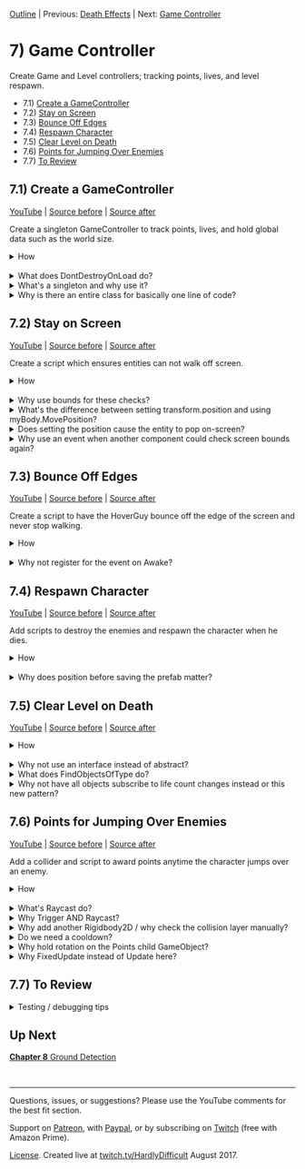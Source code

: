 [Outline](README.md) | Previous: [Death Effects](C6.md) | Next: [Game Controller](C8.md)

# 7) Game Controller

Create Game and Level controllers; tracking points, lives, and level respawn.

 - 7.1) [Create a GameController](#71-create-a-gamecontroller)
 - 7.2) [Stay on Screen](#72-stay-on-screen)
 - 7.3) [Bounce Off Edges](#73-bounce-off-edges)
 - 7.4) [Respawn Character](#74-respawn-character)
 - 7.5) [Clear Level on Death](#75-clear-level-on-death)
 - 7.6) [Points for Jumping Over Enemies](#76-points-for-jumping-over-enemies)
 - 7.7) [To Review](#77-to-review)

## 7.1) Create a GameController

[YouTube]() | [Source before](https://github.com/hardlydifficult/2DUnityTutorial/archive/DeathEffectAnimate.zip) | [Source after](https://github.com/hardlydifficult/2DUnityTutorial/archive/GameControllerCreate.zip)

Create a singleton GameController to track points, lives, and hold global data such as the world size.

<details><summary>How</summary>

**Create GameController**:

 - Create script Code/Controllers/**[GameController](https://github.com/hardlydifficult/2DUnityTutorial/blob/GameControllerCreate/Assets/Code/Controllers/GameController.cs)**:

```csharp
using System;
using UnityEngine;

public class GameController : MonoBehaviour
{
  public static GameController instance;

  public event Action onLifeCountChange;

  [SerializeField]
  int _lifeCount = 3;
  public int lifeCount
  {
    get
    {
      return _lifeCount;
    }
    set
    {
      _lifeCount = value;
      if(onLifeCountChange != null)
      {
        onLifeCountChange();
      }
    }
  }

  public int points;

  public Bounds screenBounds
  {
    get; private set;
  }

  int originalLifeCount;

  protected void Awake()
  {
    if(instance != null)
    {
      Destroy(gameObject);
      return;
    }

    instance = this;
    DontDestroyOnLoad(gameObject);

    originalLifeCount = lifeCount;

    CalcScreenSize();
  }

  protected void Update()
  {
    CalcScreenSize();
  }

  void CalcScreenSize()
  {
    Vector2 screenSize = new Vector2(
          (float)Screen.width / Screen.height,
          1);
    screenSize *= Camera.main.orthographicSize * 2;
    screenBounds = new Bounds(
      (Vector2)Camera.main.transform.position,
      screenSize);
  }
}
```

**Configure GameController**:

  - Create a new GameObject named "GameController":
    - Add the **GameController** component.

<br>**Create DeathEffectDecrementLives**:

 - Create script Code/Death/**[DeathEffectDecrementLives](https://github.com/hardlydifficult/2DUnityTutorial/blob/GameControllerCreate/Assets/Code/Controllers/DeathEffectDecrementLives.cs)**:

```csharp
public class DeathEffectDecrementLives : DeathEffect
{
  public override float PlayDeathEffects()
  {
    GameController.instance.lifeCount--;

    return 0;
  }
}
```

<br>**Configure Character**:

 - Add **DeathEffectDecrementLives** to the Character.

<br>**Test**:

 - Look at the life count in the GameController component.  Values in the Inspector will update in real-time.  When the Character dies, the value should go down.
   - Note that the GameController will move under a DontDestroyOnLoad section in the Hierarchy while playing.

<hr></details><br>
<details><summary>What does DontDestroyOnLoad do?</summary>

DontDestroyOnLoad is a Unity method which marks a GameObject as independent from the scene you are in.  This means when we change scenes, the GameObject is not destroyed like everything else in the scene.

While in play mode, Unity moves the GameObject to a DontDestroyOnLoad section in the Hierarchy.

In order to simplify development, we will be putting a GameController GameObject in every scene -- as opposed to defining one in the world, maybe at the Main Menu or in Level 1 only.  This way when we test a specific scene, such as level 2, the GameController is available.

To ensure only one GameController at a time, in Awake we destroy the extra GameController if one is already available.

<hr></details>
<details><summary>What's a singleton and why use it?</summary>

Singleton is a common design pattern.  When there is only going to be one of something, the singleton pattern provides an easy way of accessing that object from other scripts -- a public static 'instance'.

You could have used GameObject.Find (or one of its variations) instead.  Since several components will be accessing the GameController, using singleton here simplifies the code and improves performance a bit.

Here's a [good article about singleton from dotnetperls](https://www.dotnetperls.com/singleton).

<hr></details>
<details><summary>Why is there an entire class for basically one line of code?</summary>

It's a way of getting the event we need without adding this logic to a loosely related component.  Obviously there are other ways you could tackle this problem; I like the simplicity here.

Note the timing for this event before considering an alternate solution.  We are decrementing lives as soon as something touches the Character, as opposed to after the death effect animation completes (which is the timing you would get by using OnDestroy).

<hr></details>

## 7.2) Stay on Screen

[YouTube]() | [Source before](https://github.com/hardlydifficult/2DUnityTutorial/archive/GameControllerCreate.zip) | [Source after](https://github.com/hardlydifficult/2DUnityTutorial/archive/GameControllerKeepOnScreen.zip)

Create a script which ensures entities can not walk off screen.

<details><summary>How</summary>

**Create KeepOnScreen**:

 - Create script Code/Movement/**[KeepOnScreen](https://github.com/hardlydifficult/2DUnityTutorial/blob/GameControllerKeepOnScreen/Assets/Code/Movement/KeepOnScreen.cs)**:

```csharp
using System;
using UnityEngine;

[RequireComponent(typeof(Rigidbody2D))]
public class KeepOnScreen : MonoBehaviour
{
  Rigidbody2D myBody;

  public event Action onAttemptToLeaveScreen;

  protected void Awake()
  {
    myBody = GetComponent<Rigidbody2D>();
  }

  protected void FixedUpdate()
  {
    Bounds screenBounds = GameController.instance.screenBounds;
    if(screenBounds.Contains(transform.position) == false)
    {
      transform.position =
        screenBounds.ClosestPoint(transform.position);
      if(onAttemptToLeaveScreen != null)
      {
        onAttemptToLeaveScreen();
      }
    }
  }
}
```

<br>**Configure entities**:

 - Add **KeepOnScreen** to both the Character and the HoverGuy prefab.

<br>**Test**:

 - The Character should not be able to walk off screen.
 - The HoverGuy also should not walk off, but he may keep trying - that will be addressed next.

<hr></details><br>
<details><summary>Why use bounds for these checks?</summary>

There are a few ways you could check for an entity walking off the edge of the screen.  I choose to use the Unity bounds struct because it has methods which make the rest of this component easy.  Specifically:

 - Contains: Check if the current position is on the screen.
 - ClosestPoint: Return the closest point on screen for the entity, used when it is off-screen to teleport it back.

<hr></details>
<details><summary>What's the difference between setting transform.position and using myBody.MovePosition?</summary>

Updates to the Transform directly will teleport your character immediately and bypass all physics logic.

Using the rigidbody.MovePosition method will interpolate (i.e. smoothly transition) the object to its new position and give consideration to other forces on that object.  It's very fast, but if you try and watch closely, MovePosition may animate a few frames on the way to the target position instead of going there immediately.

We are not suggesting one approach should always be used over the other - consider the use case and how you want your game to feel, sometimes teleporting is exactly the feature you're looking for.

Be careful when you change position using either of these methods as opposed to using forces on the rigidbody.  It's possible that you teleport right into the middle of another object.  The next frame, Unity will try to react to that collision state and this may result in objects popping out in strange ways.

In this component we are setting transform.position for the teleport effect.  If rigidbody.MovePosition was used instead, occasionally issues may arise as MovePosition competes with other forces on the object.

<hr></details>
<details><summary>Does setting the position cause the entity to pop on-screen?</summary>

Since this is checked every FixedUpdate, the teleporting effect that using transform.positions creates does not cause popping on the screen.  Typically this has the impact of undoing the move which would have occurred if not for this script.

<hr></details>
<details><summary>Why use an event when another component could check screen bounds again?</summary>

When a GameObject is teleported by this script, an event is fired.  This event allows other components to add additional logic to be executed when an entity attempts to leave the screen.  For example, in the next section we will be asking the HoverGuy to turn around and start walking the other way.

2 reasons.

Encourage reuse.  If our definition of leaving the screen changes, it would be best if that was contained in a single script.  For example, ATM half of the entity's body goes off screen before we consider it to be out of bounds.  We may want to change that in the future to use the entity's collider bounds to ensure that the entire body stays visible.

It may not work reliably.  If both components checked screen bounds independently, the result may differ depending on which of those components executed first.  For example, KeepOnScreen may teleport you back on screen and then BounceOffScreenEdges would not consider you out of bounds (and therefore not turn you around.)  You could make this work by modifying the 'Script Execution Order', but I prefer reusing the KeepOnScreen component.

<hr></details>

## 7.3) Bounce Off Edges

[YouTube]() | [Source before](https://github.com/hardlydifficult/2DUnityTutorial/archive/GameControllerKeepOnScreen.zip) | [Source after](https://github.com/hardlydifficult/2DUnityTutorial/archive/GameControllerTurnAround.zip)

Create a script to have the HoverGuy bounce off the edge of the screen and never stop walking.

<details><summary>How</summary>

**Create BounceOffScreenEdges**:

 - Create script Code/Movement/**[BounceOffScreenEdges](https://github.com/hardlydifficult/2DUnityTutorial/blob/GameControllerTurnAround/Assets/Code/Movement/BounceOffScreenEdges.cs)**:

```csharp
using UnityEngine;

[RequireComponent(typeof(KeepOnScreen))]
[RequireComponent(typeof(WalkMovement))]
public class BounceOffScreenEdges : MonoBehaviour
{
  WalkMovement walkMovement;

  protected void Awake()
  {
    walkMovement = GetComponent<WalkMovement>();
  }

  protected void Start()
  {
    KeepOnScreen keepOnScreen = GetComponent<KeepOnScreen>();
    keepOnScreen.onAttemptToLeaveScreen
      += KeepOnScreen_onAttemptToLeaveScreen;
  }

  void KeepOnScreen_onAttemptToLeaveScreen()
  {
    walkMovement.desiredWalkDirection = 
      transform.position.x > 0 ? -1 : 1;
  }
}
```

<br>**Configure HoverGuy**:

 - Add **BounceOffScreenEdges** to the HoverGuy prefab.

<br>**Test**:

  - When a HoverGuy reaches the edge, it should turn around so that it never stops moving.

<hr></details><br>
<details><summary>Why not register for the event on Awake?</summary>

You could.  This is a best practice.

The Unity event Awake occurs for all components in the Scene when the Scene is first loaded, even if the component is disabled.  Start occurs once, like Awake, but not until the first time the component is enabled.

We are using Start to register the event so that we do not unintentionally react to an event before this component is ready to act.

<hr></details>

## 7.4) Respawn Character

[YouTube]() | [Source before](https://github.com/hardlydifficult/2DUnityTutorial/archive/GameControllerTurnAround.zip) | [Source after](https://github.com/hardlydifficult/2DUnityTutorial/archive/GameControllerRespawn.zip)

Add scripts to destroy the enemies and respawn the character when he dies.

<details><summary>How</summary>

**Create LevelController**:

 - Create script Code/Controllers/**[LevelController](https://github.com/hardlydifficult/2DUnityTutorial/blob/GameControllerRespawn/Assets/Code/Controllers/LevelController.cs)**:

```csharp
using UnityEngine;

public class LevelController : MonoBehaviour
{
  [SerializeField]
  GameObject characterPrefab;

  bool isGameOver;

  protected void Start()
  {
    GameController.instance.onLifeCountChange
      += Instance_onLifeCounterChange;

    StartLevel();
  }

  protected void OnDestroy()
  {
    GameController.instance.onLifeCountChange
      -= Instance_onLifeCounterChange;
  }

  void Instance_onLifeCounterChange()
  {
    if(isGameOver)
    {
      return;
    }

    if(GameController.instance.lifeCount <= 0)
    {
      isGameOver = true;
      YouLose();
    }
    else
    {
      StartLevel();
    }
  }

  public void YouWin()
  {
    if(isGameOver == true)
    {
      return;
    }
    isGameOver = true;

    // TODO
  }

  void StartLevel()
  {
    Instantiate(characterPrefab);
  }

  void YouLose()
  {
    // TODO
  }
}
```

<br>**Create a Character prefab**:

 - Select the Character GameObject:
   - Position it over the door.
   - Create a prefab for the Character.
   - Delete the GameObject.

<br>**Configure LevelController**:

 - Add a GameObject named "LevelController":
   - Character Prefab: Character

<br>**Test**:

 - After you die, the Character should respawn up to 3 times.  
   - Once you are out of lives, nothing happens and you have to stop / start again.
   - You may spawn in on top of an enemy and die instantly.  This will be addressed next.

<hr></details><br>
<details><summary>Why does position before saving the prefab matter?</summary>

As a simplification, when the GameController spawns in the Character, we reuse the prefabs Transform position (and rotation/scale).  This is the default behaviour when you Instantiate from a prefab.

To be more flexible, we could have a default position for the Character defined somewhere for that level - allowing the spawn location to vary level to level.

<hr></details>

## 7.5) Clear Level on Death

[YouTube]() | [Source before](https://github.com/hardlydifficult/2DUnityTutorial/archive/GameControllerRespawn.zip) | [Source after](https://github.com/hardlydifficult/2DUnityTutorial/archive/GameControllerClearLevel.zip)

<details><summary>How</summary>

**Create PlayerDeathMonoBehaviour**:

 - Create script Code/Death/**[PlayerDeathMonoBehaviour](https://github.com/hardlydifficult/2DUnityTutorial/blob/GameControllerClearLevel/Assets/Code/Death/PlayerDeathMonoBehaviour.cs)**:

```csharp
using UnityEngine;

public abstract class PlayerDeathMonoBehaviour : MonoBehaviour
{
  public abstract void OnPlayerDeath();
}
```

<br>**Update LevelController**:



<details><summary>Existing code</summary>

```csharp
using UnityEngine;

public class LevelController : MonoBehaviour
{
  [SerializeField]
  GameObject characterPrefab;

  bool isGameOver;
  
  protected void Start()
  {
    GameController.instance.onLifeCountChange
      += Instance_onLifeCounterChange;

    StartLevel();
  }

  protected void OnDestroy()
  {
    GameController.instance.onLifeCountChange
      -= Instance_onLifeCounterChange;
  }

  void Instance_onLifeCounterChange()
  {
    if(isGameOver)
    {
      return;
    }
```

<hr></details>

```csharp
    BroadcastPlayerDied();
```

<details><summary>Existing code</summary>

```csharp
    if(GameController.instance.lifeCount <= 0)
    {
      isGameOver = true;
      YouLose();
    }
    else
    {
      StartLevel();
    }
  }

  public void YouWin()
  {
    if(isGameOver == true)
    {
      return;
    }
    isGameOver = true;

    // TODO
  }

  void StartLevel()
  {
    Instantiate(characterPrefab);
  }
```

<hr></details>

```csharp
  void BroadcastPlayerDied()
  {
    PlayerDeathMonoBehaviour[] gameObjectList
      = GameObject.FindObjectsOfType<PlayerDeathMonoBehaviour>();
    for(int i = 0; i < gameObjectList.Length; i++)
    {
      PlayerDeathMonoBehaviour playerDeath = gameObjectList[i];
      playerDeath.OnPlayerDeath();
    }
  }
```

<details><summary>Existing code</summary>

```csharp


  void YouLose()
  {
    // TODO
  }
}
```

<hr></details>

<br>**Create DestroyWhenPlayerDies**:

 - Create script Components/Death/**DestroyWhenPlayerDies**:

```csharp
public class DestroyWhenPlayerDies : PlayerDeathMonoBehaviour
{
  public override void OnPlayerDeath()
  {
    Destroy(gameObject);
  }
}
```

<br>**Configure entities**:

 - Add **DestroyWhenPlayerDies** to the HoverGuy and the SpikeBall prefabs.

<br>**Test**:

 - When the Character dies, all enemies should die as well.

<hr></details><br>
<details><summary>Why not use an interface instead of abstract?</summary>

An interface would have been appropriate to use in this use case.  However Unity currently does not have an API for FindObjectsOfType for an interface.  You can work around this by getting all the GameObjects and then calling GetComponents, which does work with interfaces - but that is not an efficient solution.

<hr></details>
<details><summary>What does FindObjectsOfType do?</summary>

Unity offers a few similar calls allowing you to find all components attached to any GameObject in the scene.

We are using FindObjectsOfType to get an array of every component which inherited from PlayerDeathMonoBehaviour.  This call won't return components on an inactive GameObject but you could use FindObjectsOfTypeAll if you needed that.

Unity's Find* calls are very slow.  You should not use this frequently, such as every Update.  Depending on the use case, you may be able to collect the information just once OnEnable, or only periodically like we do here only when the player dies.

If you find the need to call Find* frequently, look for an alternative solution.  For example you may be able to create a static list of relevant references and have objects add/remove themselves as appropriate.

<hr></details>
<details><summary>Why not have all objects subscribe to life count changes instead or this new pattern?</summary>

There is a performance consideration, but this game likely would work fine either way.  I wanted to introduce another pattern for the tutorial to expose you to multiple possible solutions.

There is some overhead with subscribing and unsubscribing to events.  And as more and more objects subscribe to the same event, each sub and unsub is slower.  We are removing this overhead from the gameplay entirely by using this approach.

Find* is much slower overall, but in this use case it does not happen until after gameplay has ended - so losing a frames would not be as impactful.

<hr></details>

## 7.6) Points for Jumping Over Enemies

[YouTube]() | [Source before](https://github.com/hardlydifficult/2DUnityTutorial/archive/GameControllerClearLevel.zip) | [Source after](https://github.com/hardlydifficult/2DUnityTutorial/archive/GameControllerPoints.zip)

Add a collider and script to award points anytime the character jumps over an enemy.

<details><summary>How</summary>

**Create AwardPointsOnJumpOver**:

 - Create script Code/Effects/**[AwardPointsOnJumpOver](https://github.com/hardlydifficult/2DUnityTutorial/blob/GameControllerPoints/Assets/Code/Effects/AwardPointsOnJumpOver.cs)**:

```csharp
using UnityEngine;

[RequireComponent(typeof(BoxCollider2D))]
public class AwardPointsOnJumpOver : MonoBehaviour
{
  [SerializeField]
  int pointsToAward = 100;

  [SerializeField]
  float cooldownTime = 3;

  BoxCollider2D myCollider;

  [SerializeField]
  ContactFilter2D obstacleContactFilter;

  [SerializeField]
  LayerMask playerLayerMask;

  static RaycastHit2D[] tempHitList = new RaycastHit2D[1];

  float lastPickupTime;

  protected void Awake()
  {
    myCollider = GetComponent<BoxCollider2D>();
  }

  protected void OnTriggerStay2D(
    Collider2D collision)
  {
    if(Time.timeSinceLevelLoad - lastPickupTime < cooldownTime)
    {
      return;
    }

    int count = Physics2D.Raycast(
      transform.parent.position,
      Vector2.up,
      obstacleContactFilter,
      tempHitList);

    if(count > 0
      && playerLayerMask.Includes(
        tempHitList[0].collider.gameObject.layer))
    {
      GameController.instance.points += pointsToAward;

      lastPickupTime = Time.timeSinceLevelLoad;
    }
  }
}
```

<br>**Create HoldRotation**:

 - Create script Code/Movement/**[HoldRotation](https://github.com/hardlydifficult/2DUnityTutorial/blob/GameControllerPoints/Assets/Code/Movement/HoldRotation.cs)**:

```csharp
using UnityEngine;

public class HoldRotation : MonoBehaviour
{
  Quaternion originalRotation;

  protected void Awake()
  {
    originalRotation = transform.rotation;
  }

  protected void FixedUpdate()
  {
    transform.rotation = originalRotation;
  }
}
```

<br>**Create Layers**:

 - Create a new Layer for "Floor"
 - Select all of the Platform GameObjects
   - Assign layer Floor.
 - Create a new Layer for "Points"
   - In the Collision Matrix: disable all collisions with Points except for Points / Character collisions.

<img src="https://i.imgur.com/IpwsPyo.png" width=150px />
   
<br>**Configure entities**:

Add the HoverGuy and SpikeBall to scene and for each:

  - Add a new empty GameObject as a child:
    - Name it "Points".
    - Add **AwardPointsOnJumpOver** (which automatically adds **BoxCollider2D**):
      - Obstacle Contact Filter:
        - Check Use Triggers.
        - Check Use LayerMask.
        - LayerMask: Character and Floor
     - Player Layer Mask: Character
     - Box collider:
       - Check Is Trigger.
       - Size the collider to capture the area above the entity.

<img src="https://i.imgur.com/gmMDJlD.png" width=150px />

  - Assign it the Points layer.
  - Add **HoldRotation**.
  - Add a **Rigidbody2D**:
    - Change the Body Type to 'Kinematic'.
 - Apply changes to the prefab and delete the GameObject.

<br>**Test**:

 - When the Character jumps over an enemy, 100 points are awarded.
    - Confirm the point value by looking at the GameController in the Inspector.
   - Check with both HoverGuy and SpikeBall.
 - Stand on a platform above enemies and confirm you do not get points when they travel under.

<hr></details><br>
<details><summary>What's Raycast do?</summary>

Raycast projects a line and returns colliders intersecting with it (in order, closest first).  There are other 'cast' calls to project different shapes when needed, e.g. BoxCast.

When Raycasting, there are various options available.  Here we provide an origin point for the line and the direction its pointing.  The contact filter defines which objects to include in the results - when using Raycast, it does not consider your configuration in the collision matrix.

<hr></details>
<details><summary>Why Trigger AND Raycast?</summary>

The trigger informs us when there is a player above the enemy.  However, this does not consider any platforms which are also above us.  The raycast is used to determine what is directly above the enemy, and we only award points if it's the player.

Ultimately the raycast here answers the question of when to award points.  We could raycast each frame in an update loop, but instead leverage the trigger to improve performance by only checking when the player is near.

<hr></details>
<details><summary>Why add another Rigidbody2D / why check the collision layer manually?</summary>

When you are using a child GameObject, adding another Rigidbody2D will ensure that physics events from the child do not reach the parent.  i.e. any scripts on the parent would not get an OnTriggerEnter or OnCollisionStay call for a collider on the child this way -- in this tutorial the KillOnContact script may trigger much too soon without the second Rigidbody2D.

The second Rigidbody2D does not prevent events on the parent from reaching any scripts on the child GameObject.  In AwardPointsOnJumpOver, after a trigger we will raycast to confirm the player is directly above us - with this the additional events from the parent do not impact gameplay.

<hr></details>
<details><summary>Do we need a cooldown?</summary>

Yes, as the code is currently written.  Removing the cooldown would result in huge payouts as the player jumped over.

This could be addressed other ways.  Consider exactly when you would want to award more points for jumping over an enemy. e.g. we allow you to move back and forth while in the air - if I did this over an enemy, should I get paid twice?

<hr></details>
<details><summary>Why hold rotation on the Points child GameObject?</summary>

Each FixedUpdate, we set the rotation back to the original. We add this to the points child on the SpikeBall to ensure we are always checking for the player straight up.

Without this, the points collider would spin with the parent ball.

<hr></details>
<details><summary>Why FixedUpdate instead of Update here?</summary>

Update runs each frame.  Changing the Transform each Update may be appropriate when you are making changes the player will see.

FixedUpdate runs every x ms of game time.  Changing the Transform each FixedUpdate can be used to impact the physics, such as collision detection.

It is possible for FixedUpdate to happen twice between Updates.  For this use case, we are only interested in freezing the position for the purpose of trigger enter events.  If we were to change the transform each Update, we would be checking for collisions with some rotation.  That said, this probably would not be noticeable for this use case - just noting that using Update instead FixedUpdate is a tiny bit incorrect.

<hr></details>

## 7.7) To Review

<details><summary>Testing / debugging tips</summary>

 - TODO

</details>

## Up Next

[**Chapter 8** Ground Detection](C8.md)

<br><hr>

Questions, issues, or suggestions?  Please use the YouTube comments for the best fit section.

Support on [Patreon](https://www.patreon.com/HardlyDifficult), with [Paypal](https://u.muxy.io/tip/HardlyDifficult), or by subscribing on [Twitch](https://www.twitch.tv/HardlyDifficult) (free with Amazon Prime).

[License](TODO). Created live at [twitch.tv/HardlyDifficult](https://www.twitch.tv/HardlyDifficult) August 2017.